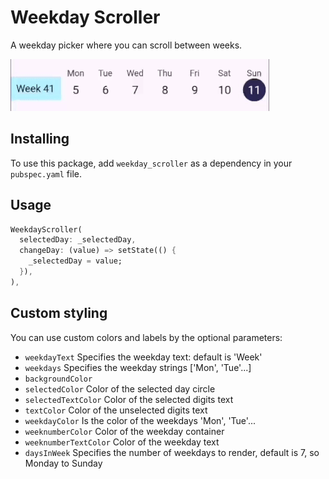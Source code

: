 # Weekday Scroller

A weekday picker where you can scroll between weeks.

![](demo-small.gif)

## Installing

To use this package, add `weekday_scroller` as a dependency in your `pubspec.yaml` file.

## Usage

```dart
WeekdayScroller(
  selectedDay: _selectedDay,
  changeDay: (value) => setState(() {
    _selectedDay = value;
  }),
),
```

## Custom styling
You can use custom colors and labels by the optional parameters:

* `weekdayText` Specifies the weekday text: default is 'Week'
* `weekdays` Specifies the weekday strings ['Mon', 'Tue'...]
* `backgroundColor`
* `selectedColor` Color of the selected day circle
* `selectedTextColor` Color of the selected digits text
* `textColor` Color of the unselected digits text
* `weekdayColor` Is the color of the weekdays 'Mon', 'Tue'...
* `weeknumberColor` Color of the weekday container
* `weeknumberTextColor` Color of the weekday text
* `daysInWeek` Specifies the number of weekdays to render, default is 7, so Monday to Sunday

